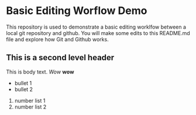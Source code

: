 # Basic Editing Worflow Demo
This repository is used to demonstrate a basic editing worklfow between a local git repository and github.  You will make some edits to this README.md file and explore how Git and Github works.

## This is a second level header
This is body text.  *Wow* **wow**
* bullet 1
* bullet 2
1. number list 1
2. number list 2
